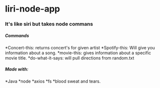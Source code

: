 # liri-node-app

### It's like siri but takes node commans

##### Commands
*Concert-this:
    returns concert's for given artist
*Spotify-this:
    Will give you information about a song.
*movie-this:
    gives information about a specific movie title.
*do-what-it-says:
    will pull directions from random.txt


##### Made with:
*Java
*node
*axios
*fs
*blood sweat and tears.